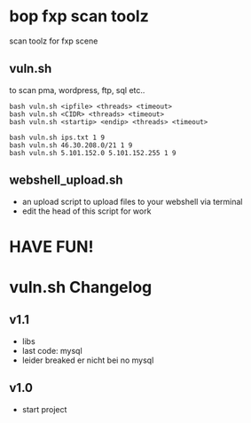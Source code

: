 # bop fxp scan toolz

scan toolz for fxp scene

## vuln.sh
to scan pma, wordpress, ftp, sql etc..
```
bash vuln.sh <ipfile> <threads> <timeout>
bash vuln.sh <CIDR> <threads> <timeout>
bash vuln.sh <startip> <endip> <threads> <timeout>

bash vuln.sh ips.txt 1 9
bash vuln.sh 46.30.208.0/21 1 9
bash vuln.sh 5.101.152.0 5.101.152.255 1 9
```

## webshell_upload.sh
- an upload script to upload files to your webshell via terminal
- edit the head of this script for work

# HAVE FUN!



# vuln.sh Changelog
## v1.1
- libs
- last code: mysql
 - leider breaked er nicht bei no mysql
## v1.0
- start project
